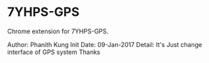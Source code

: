 # 7YHPS-GPS
Chrome extension for 7YHPS-GPS.

Author: Phanith Kung
Init Date: 09-Jan-2017
Detail:
	It's Just change interface of GPS system
	Thanks
